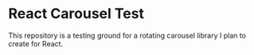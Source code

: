 # React Carousel Test

This repository is a testing ground for a rotating carousel library I plan to create for React.  